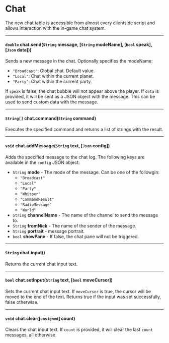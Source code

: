 # Chat

The new chat table is accessible from almost every clientside script and allows interaction with the in-game chat system.

---

#### `double` chat.send(`String` message, [`String` modeName], [`bool` speak], [`Json` data]))

Sends a new message in the chat. Optionally specifies the modeName:

- `"Broadcast"`: Global chat. Default value.
- `"Local"`: Chat within the current planet.
- `"Party"`: Chat within the current party.

If `speak` is false, the chat bubble will not appear above the player.
If `data` is provided, it will be sent as a JSON object with the message. This can be used to send custom data with the message.

---

#### `String[]` chat.command(`String` command)

Executes the specified command and returns a list of strings with the result.

---

#### `void` chat.addMessage(`String` text, [`Json` config])

Adds the specified message to the chat log. The following keys are available in the `config` JSON object:

- `String` __mode__ - The mode of the message. Can be one of the followgin: 
	- `"Broadcast"`
	- `"Local"`
	- `"Party"`
	- `"Whisper"`
	- `"CommandResult"`
	- `"RadioMessage"`
	- `"World"`
- `String` __channelName__ - The name of the channel to send the message to.
- `String` __fromNick__ - The name of the sender of the message.
- `String` __portrait__ - message portrait.
- `bool` __showPane__ - If false, the chat pane will not be triggered.

---

#### `String` chat.input()

Returns the current chat input text.

---

#### `bool` chat.setInput(`String` text, [`bool` moveCursor])

Sets the current chat input text. If `moveCursor` is true, the cursor will be moved to the end of the text. Returns true if the input was set successfully, false otherwise.

---

#### `void` chat.clear([`unsigned`] count)

Clears the chat input text. If `count` is provided, it will clear the last `count` messages, all otherwise.